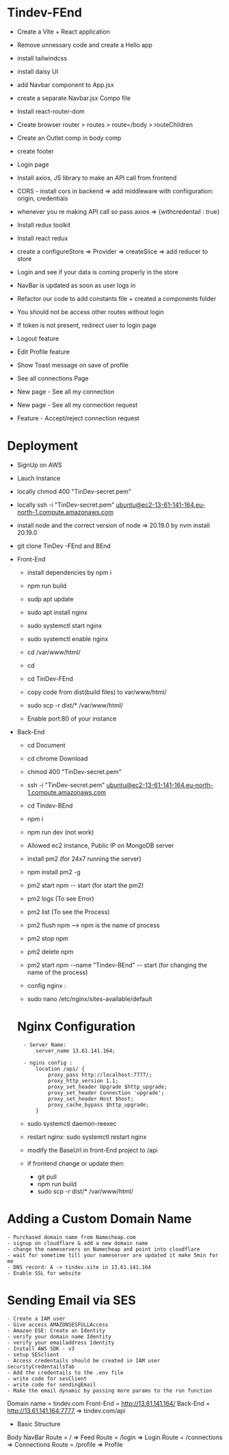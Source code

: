 # Tindev-FEnd

- Create a Vite + React application
- Remove unnessary code and create a Hello app
- install tailwindcss
- install daisy UI
- add Navbar component to App.jsx
- create a separate Navbar.jsx Compo file
- Install react-router-dom
- Create browser router > routes > route=/body > routeChildren
- Create an Outlet comp in body comp
- create footer

- Login page
- Install axios, JS library to make an API call from frontend
- CORS - install cors in backend => add middleware with confiiguration: origin, credentials
- whenever you re making API call so pass axios => {withcredentail : true}
- Install redux toolkit
- Install react redux
- create a configureStore => Provider => createSlice => add reducer to store
- Login and see if your data is coming properly in the store
- NavBar is updated as soon as user logs in
- Refactor our code to add constants file + created a components folder

- You should not be access other routes without login
- If token is not present, redirect user to login page
- Logout feature
- Edit Profile feature
- Show Toast message on save of profile

- See all connections Page
- New page - See all my connection
- New page - See all my connection request
- Feature - Accept/reject connection request

# Deployment

- SignUp on AWS
- Lauch Instance
- locally chmod 400 "TinDev-secret.pem"
- locally ssh -i "TinDev-secret.pem" ubuntu@ec2-13-61-141-164.eu-north-1.compute.amazonaws.com
- install node and the correct version of node => 20.19.0 by nvm install 20.19.0

- git clone TinDev -FEnd and BEnd

- Front-End
    - install dependencies by npm i 
    - npm run build
    - sudp apt update
    - sudo apt install nginx
    - sudo systemctl start nginx
    - sudo systemctl enable nginx
    - cd /var/www/html/
    - cd
    - cd TinDev-FEnd
    - copy code from dist(build files) to var/www/html/

    - sudo scp -r dist/* /var/www/html/
    - Enable port:80 of your instance

- Back-End
    - cd Document
    - cd chrome Download
    - chmod 400 "TinDev-secret.pem"
    - ssh -i "TinDev-secret.pem" ubuntu@ec2-13-61-141-164.eu-north-1.compute.amazonaws.com
    - cd Tindev-BEnd
    - npm i
    - npm run dev (not work)
    - Allowed ec2 instance, Public IP on MongoDB server
    - install pm2 (for 24x7 running the server)

    - npm install pm2 -g
    - pm2 start npm -- start (for start the pm2)
    - pm2 logs (To see Error)
    - pm2 list (To see the Process)
    - pm2 flush npm  --> npm is the name of process
    - pm2 stop npm
    - pm2 delete npm
    - pm2 start npm --name "Tindev-BEnd" -- start (for changing the name of the process)
    - config nginx :
    - sudo nano /etc/nginx/sites-available/default

    # Nginx Configuration

        - Server Name:
            server_name 13.61.141.164;

        - ngins config :
            location /api/ {
                proxy_pass http://localhost:7777/;
                proxy_http_version 1.1;
                proxy_set_header Upgrade $http_upgrade;
                proxy_set_header Connection 'upgrade';
                proxy_set_header Host $host;
                proxy_cache_bypass $http_upgrade;
            }

    - sudo systemctl daemon-reexec
    - restart nginx: sudo systemctl restart nginx
    - modify the BaseUrl in front-End project to /api

    - if frontend change or update then:
        - git pull
        - npm run build
        - sudo scp -r dist/* /var/www/html/


# Adding a Custom Domain Name

    - Purchased domain name from Namecheap.com
    - signup on cloudflare & add a new domain name
    - change the nameservers on Namecheap and point into cloudflare
    - wait for sometime till your nameserver are updated it make 5min for me
    - DNS record: A -> tindev.site in 13.61.141.164
    - Enable SSL for website

# Sending Email via SES

    - Create a IAM user
    - Give access AMAZONSESFULLAccess
    - Amazon ESE: Create an Identity
    - verify your domain name Identity
    - verify your emailaddress Identity
    - Install AWS SDK - v3 
    - setup SESclient
    - Access credentails should be created in IAM user securityCredentailsTab
    - Add the credentails to the .env file
    - write code for sesClient
    - write code for sendingEmail
    - Make the email dynamic by passing more params to the run function

Domain name = tindev.com
Front-End = http://13.61.141.164/
Back-End = http://13.61.141.164:7777 => tindev.com/api


- Basic Structure

Body
NavBar
Route = / => Feed
Route = /login => Login
Route = /connections => Connections
Route = /profile => Profile
